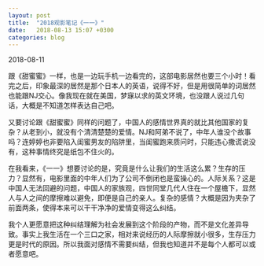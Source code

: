 ```yaml
---
layout: post
title:  "2018观影笔记《一一》"
date:   2018-08-13 15:07 +0300
categories: blog
---
```


2018-08-11

跟《甜蜜蜜》一样，也是一边玩手机一边看完的，这部电影居然也要三个小时！看完之后，印象最深的居然是那个日本人的英语，说得不好，但是用很简单的词居然也能跟NJ交心。像我现在就在美国，梦寐以求的英文环境，也没跟人说过几句话，大概是不知道怎样表达自己吧。

又要讨论跟《甜蜜蜜》同样的问题了，中国人的感情世界真的就比其他国家的复杂？从老到小，就没有个清清楚楚的爱情。NJ和阿弟不说了，中年人谁没个故事吗？连婷婷也非要陷入闺蜜男友的陷阱里，当闺蜜跑来质问时，只能违心撒谎说没有，这种事情终究是纸包不住火的。

在我看来，《一一》想要讨论的是，究竟是什么让我们的生活这么累？生存的压力？显然有，电影里面的中年人们为了公司不倒闭也是蛮操心的。人际关系？这是中国人无法回避的问题，中国人的家族观，四世同堂几代人住在一个屋檐下，显然人与人之间的摩擦难以避免，即便是自己的亲人。复杂的感情？大概是因为夹杂了前面两条，使得本来可以干干净净的爱情变得这么纠结。

我个人更愿意把这种纠结理解为社会发展到这个阶段的产物，而不是文化差异导致。事实上我生活在一个三口之家，相对来说经历的人际摩擦就小很多，生存压力更是时代的原因。所以我面对感情不需要纠结，但我也知道并不是每个人都可以或者愿意吧。




<!--end-->
